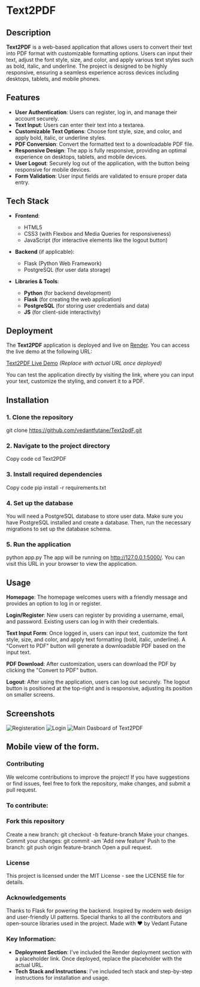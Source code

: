 # Text2PDF

## Description

**Text2PDF** is a web-based application that allows users to convert their text into PDF format with customizable formatting options. Users can input their text, adjust the font style, size, and color, and apply various text styles such as bold, italic, and underline. The project is designed to be highly responsive, ensuring a seamless experience across devices including desktops, tablets, and mobile phones.

## Features

- **User Authentication**: Users can register, log in, and manage their account securely.
- **Text Input**: Users can enter their text into a textarea.
- **Customizable Text Options**: Choose font style, size, and color, and apply bold, italic, or underline styles.
- **PDF Conversion**: Convert the formatted text to a downloadable PDF file.
- **Responsive Design**: The app is fully responsive, providing an optimal experience on desktops, tablets, and mobile devices.
- **User Logout**: Securely log out of the application, with the button being responsive for mobile devices.
- **Form Validation**: User input fields are validated to ensure proper data entry.

## Tech Stack

- **Frontend**:
  - HTML5
  - CSS3 (with Flexbox and Media Queries for responsiveness)
  - JavaScript (for interactive elements like the logout button)
  
- **Backend** (if applicable):
  - Flask (Python Web Framework)
  - PostgreSQL (for user data storage)
  
- **Libraries & Tools**:
  - **Python** (for backend development)
  - **Flask** (for creating the web application)
  - **PostgreSQL** (for storing user credentials and data)
  - **JS** (for client-side interactivity)

## Deployment

The **Text2PDF** application is deployed and live on [Render](https://render.com/). You can access the live demo at the following URL:

[Text2PDF Live Demo](https://text2pdf-4vyx.onrender.com) *(Replace with actual URL once deployed)*

You can test the application directly by visiting the link, where you can input your text, customize the styling, and convert it to a PDF.

## Installation

### 1. Clone the repository
git clone https://github.com/vedantfutane/Text2pdF.git

### 2. Navigate to the project directory
Copy code
cd Text2PDF

### 3. Install required dependencies
Copy code
pip install -r requirements.txt

### 4. Set up the database
You will need a PostgreSQL database to store user data. Make sure you have PostgreSQL installed and create a database. Then, run the necessary migrations to set up the database schema.

### 5. Run the application
python app.py
The app will be running on http://127.0.0.1:5000/. You can visit this URL in your browser to view the application.

## Usage
**Homepage**: The homepage welcomes users with a friendly message and provides an option to log in or register.

**Login/Register**: New users can register by providing a username, email, and password. Existing users can log in with their credentials.

**Text Input Form**: Once logged in, users can input text, customize the font style, size, and color, and apply text formatting (bold, italic, underline). A "Convert to PDF" button will generate a downloadable PDF based on the input text.

**PDF Download**: After customization, users can download the PDF by clicking the "Convert to PDF" button.

**Logout**: After using the application, users can log out securely. The logout button is positioned at the top-right and is responsive, adjusting its position on smaller screens.

## Screenshots
![Registeration](./templates/assets/Register.png)
![Login](./templates/assets/Login.png)
![Main Dasboard of Text2PDF](./templates/assets/Main_Page.png)


## Mobile view of the form.

### Contributing
We welcome contributions to improve the project! If you have suggestions or find issues, feel free to fork the repository, make changes, and submit a pull request.

### To contribute:

### Fork this repository
Create a new branch: git checkout -b feature-branch
Make your changes.
Commit your changes: git commit -am 'Add new feature'
Push to the branch: git push origin feature-branch
Open a pull request.

### License
This project is licensed under the MIT License - see the LICENSE file for details.

### Acknowledgements
Thanks to Flask for powering the backend.
Inspired by modern web design and user-friendly UI patterns.
Special thanks to all the contributors and open-source libraries used in the project.
Made with ❤️ by Vedant Futane

### Key Information:
- **Deployment Section**: I've included the Render deployment section with a placeholder link. Once deployed, replace the placeholder with the actual URL.
- **Tech Stack and Instructions**: I've included tech stack and step-by-step instructions for installation and usage.